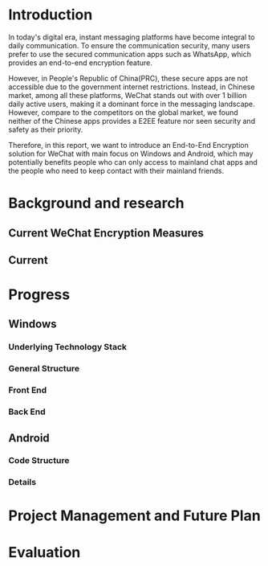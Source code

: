 # Introduction
In today's digital era, instant messaging platforms have become integral to daily communication. To ensure the communication security, many users prefer to use the secured communication apps such as WhatsApp, which provides an end-to-end encryption feature. 

However, in People's Republic of China(PRC), these secure apps are not accessible due to the government internet restrictions. Instead, in Chinese market, among all these platforms, WeChat stands out with over 1 billion daily active users, making it a dominant force in the messaging landscape. However, compare to the competitors on the global market, we found neither of the Chinese apps provides a E2EE feature nor seen security and safety as their priority. 

Therefore, in this report, we want to introduce an End-to-End Encryption solution for WeChat with main focus on Windows and Android, which may potentially benefits people who can only access to mainland chat apps and the people who need to keep contact with their mainland friends. 

# Background and research

## Current WeChat Encryption Measures


## Current 


# Progress
## Windows

### Underlying Technology Stack
### General Structure
### Front End
### Back End

 
## Android
### Code Structure
### Details


# Project Management and Future Plan


# Evaluation

